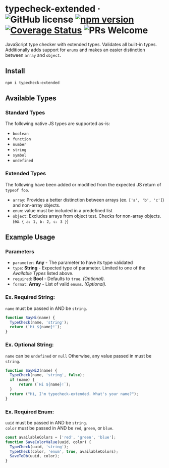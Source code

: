 # typecheck-extended &middot; ![GitHub license](https://img.shields.io/badge/license-MIT-blue.svg) [![npm version](https://img.shields.io/npm/v/typecheck-extended.svg?style=flat)](https://www.npmjs.com/package/typecheck-extended) [![Coverage Status](https://img.shields.io/coveralls/kilpatrick/typecheck-extended/master.svg?style=flat)](https://coveralls.io/github/kilpatrick/typecheck-extended?branch=master)  ![PRs Welcome](https://img.shields.io/badge/PRs-welcome-brightgreen.svg)


JavaScript type checker with extended types. Validates all built-in types. Additionally adds support for `enums` and makes an easier distinction between `array` and `object`.   

## Install

`npm i typecheck-extended`

## Available Types

### Standard Types
The following native JS types are supported as-is: 
- `boolean`
- `function`
- `number`
- `string`
- `symbol`
- `undefined`

### Extended Types
The following have been added or modified from the expected JS return of `typeof foo`.
- `array`: Provides a better distinction between arrays (ex. `['a', 'b', 'c']`) and non-array objects.
- `enum`: value must be included in a predefined list
- `object`: Excludes arrays from object test. Checks for non-array objects. (ex. `{ a: 1, b: 2, c: 3 }`)

## Example Usage


### Parameters
- `parameter`: **Any** - The parameter to have its type validated
- `type`: **String** - Expected type of parameter. Limited to one of the *Available Types* listed above.
- `required`: **Bool** - Defaults to `true`. *(Optional).*
- `format`: **Array** - List of valid `enums`. *(Optional).*


### Ex. Required String:   
`name` must be passed in AND be `string`. 

```javascript
function SayHi(name) {
  TypeCheck(name, 'string');
  return (`Hi ${name}!`);
}
```
### Ex. Optional String:   
`name` can be `undefined` or `null`
Otherwise, any value passed in must be `string`. 

```javascript
function SayHi2(name) {
  TypeCheck(name, 'string', false);
  if (name) {
      return (`Hi ${name}!`);
  }
  return ("Hi, I'm typecheck-extended. What's your name?");
}
```

### Ex. Required Enum:   
`uuid` must be passed in AND be `string`.   
`color` must be passed in AND be `red`, `green`, or `blue`. 
```javascript
const availableColors = ['red', 'green', 'blue'];
function SaveColorValue(uuid, color) {
  TypeCheck(uuid, 'string');
  TypeCheck(color, 'enum', true, availableColors);
  SaveToDb(uuid, color);
}
```
